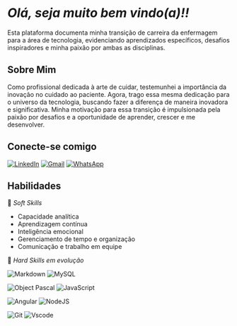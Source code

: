# *Olá, seja muito bem vindo(a)!!*

  Esta plataforma documenta minha transição de carreira da enfermagem para a área de tecnologia, evidenciando aprendizados específicos, desafios inspiradores e minha paixão por ambas as disciplinas.

  ## Sobre Mim
   Como profissional dedicada à arte de cuidar, testemunhei a importância da inovação no cuidado ao paciente. Agora, trago essa mesma dedicação para o universo da tecnologia, buscando fazer a diferença de maneira inovadora e significativa. Minha motivação para essa transição é impulsionada pela paixão por desafios e a oportunidade de aprender, crescer e me desenvolver.

  ## Conecte-se comigo
 [![LinkedIn](https://img.shields.io/badge/LinkedIn-0077B5?style=for-the-badge&logo=linkedin&logoColor=white)](https://www.linkedin.com/in/jessica-souza03/)  [![Gmail](https://img.shields.io/badge/Gmail-333333?style=for-the-badge&logo=gmail&logoColor=red)](mailto:jessicassouza.web@gmail.com)    [![WhatsApp](https://img.shields.io/badge/WhatsApp-25D366?style=for-the-badge&logo=whatsapp&logoColor=white)](https://wa.me/55+16+996062716)
  
  ## Habilidades

  📌 *Soft Skills* 

  * Capacidade analítica                         
  * Aprendizagem contínua                        
  * Inteligência emocional
  * Gerenciamento de tempo e organização
  * Comunicação e trabalho em equipe
 
 📌 *Hard Skills em evolução* 

![Markdown](https://img.shields.io/badge/Markdown-000?style=for-the-badge&logo=markdown)  ![MySQL](https://img.shields.io/badge/MySQL-000?style=for-the-badge&logo=mysql&logoColor=005C84)

![Object Pascal](https://img.shields.io/badge/Object-Pascal-000?style=for-the-badge&logo=&logoColor=777884)   ![JavaScript](https://img.shields.io/badge/JavaScript-F7DF1E?style=for-the-badge&logo=javascript&logoColor=black)


![Angular](https://img.shields.io/badge/Angular-DD0031?style=for-the-badge&logo=angular&logoColor=white)   ![NodeJS](https://img.shields.io/badge/node.js-6DA55F?style=for-the-badge&logo=node.js&logoColor=white)

![Git](https://img.shields.io/badge/GIT-E44C30?style=for-the-badge&logo=git&logoColor=white)   ![Vscode](https://img.shields.io/badge/Vscode-007ACC?style=for-the-badge&logo=visual-studio-code&logoColor=white)






